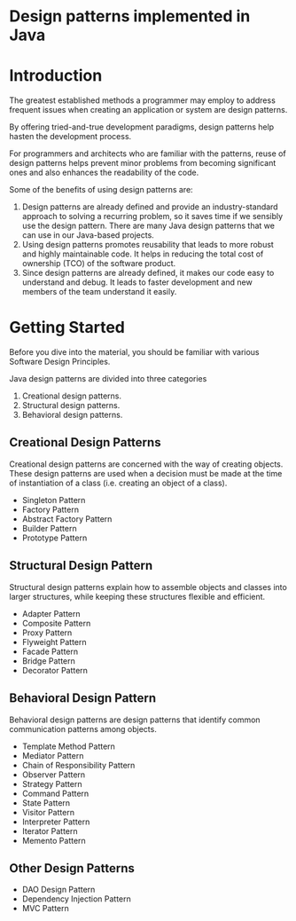 # Design patterns implemented in Java
# Introduction
The greatest established methods a programmer may employ to address frequent issues when creating an application or system are design patterns.

By offering tried-and-true development paradigms, design patterns help hasten the development process.

For programmers and architects who are familiar with the patterns, reuse of design patterns helps prevent minor problems from becoming significant ones and also enhances the readability of the code.

Some of the benefits of using design patterns are:

1.  Design patterns are already defined and provide an industry-standard approach to solving a recurring problem, so it saves time if we sensibly use the design pattern. There are many Java design patterns that we can use in our Java-based projects.
2.  Using design patterns promotes reusability that leads to more robust and highly maintainable code. It helps in reducing the total cost of ownership (TCO) of the software product.
3.  Since design patterns are already defined, it makes our code easy to understand and debug. It leads to faster development and new members of the team understand it easily.

# Getting Started
Before you dive into the material, you should be familiar with various Software Design Principles.

Java design patterns are divided into three categories
1.  Creational design patterns.
2.  Structural design patterns.
3.  Behavioral design patterns.

## Creational Design Patterns
Creational design patterns are concerned with the way of creating objects. These design patterns are used when a decision must be made at the time of instantiation of a class (i.e. creating an object of a class).

-   Singleton Pattern
-   Factory Pattern
-   Abstract Factory Pattern
-   Builder Pattern
-   Prototype Pattern

## Structural Design Pattern
Structural design patterns explain how to assemble objects and classes into larger structures, while keeping these structures flexible and efficient.

-   Adapter Pattern
-   Composite Pattern
-   Proxy Pattern
-   Flyweight Pattern
-   Facade Pattern
-   Bridge Pattern
-   Decorator Pattern

## Behavioral Design Pattern
Behavioral design patterns are design patterns that identify common communication patterns among objects.
-   Template Method Pattern
-   Mediator Pattern
-   Chain of Responsibility Pattern
-   Observer Pattern
-   Strategy Pattern
-   Command Pattern
-   State Pattern
-   Visitor Pattern
-   Interpreter Pattern
-   Iterator Pattern
-   Memento Pattern

## Other Design Patterns
-   DAO Design Pattern
-   Dependency Injection Pattern
-   MVC Pattern
    
